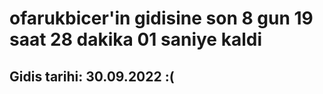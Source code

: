 # ofarukbicer'in gidisine son 8 gun 19 saat 28 dakika 01 saniye kaldi

## Gidis tarihi: 30.09.2022 :(
